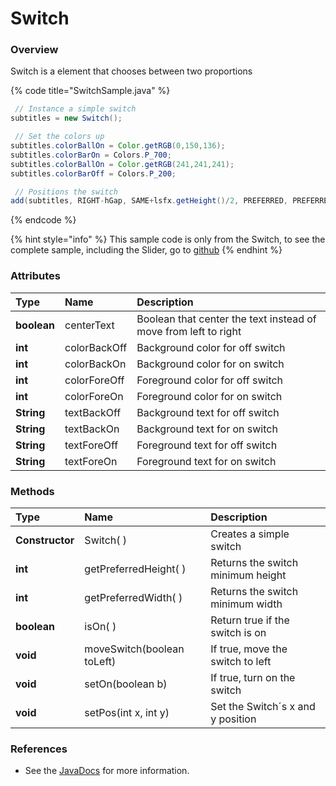 # Switch

### Overview

Switch is a element that chooses between two proportions

{% code title="SwitchSample.java" %}
```java
 // Instance a simple switch
subtitles = new Switch();

 // Set the colors up
subtitles.colorBallOn = Color.getRGB(0,150,136);
subtitles.colorBarOn = Colors.P_700;
subtitles.colorBallOn = Color.getRGB(241,241,241);
subtitles.colorBarOff = Colors.P_200;

 // Positions the switch 
add(subtitles, RIGHT-hGap, SAME+lsfx.getHeight()/2, PREFERRED, PREFERRED);
```
{% endcode %}

{% hint style="info" %}
This sample code is only from the Switch, to see the complete sample, including the Slider, go to [github](https://github.com/TotalCross/TCSample/blob/master/src/main/java/totalcross/sample/components/ui/SliderSwitchSample.java)
{% endhint %}

### Attributes

| Type | Name | Description |
| :--- | :--- | :--- |
| **boolean** | centerText | Boolean that center the text instead of move from left to right |
| **int** | colorBackOff | Background color for off switch |
| **int** | colorBackOn | Background color for on switch |
| **int** | colorForeOff | Foreground color for off switch |
| **int** | colorForeOn | Foreground color for on switch |
| **String** | textBackOff | Background text for off switch |
| **String** | textBackOn | Background text for on switch |
| **String** | textForeOff | Foreground text for off switch |
| **String** | textForeOn | Foreground text for on switch |

### Methods

| Type | Name | Description |
| :--- | :--- | :--- |
| **Constructor** | Switch\( \) | Creates a simple switch |
| **int** | getPreferredHeight\( \) | Returns the switch minimum height |
| **int** | getPreferredWidth\( \) | Returns the switch minimum width |
| **boolean** | isOn\( \) | Return true if the switch is on |
| **void** | moveSwitch\(boolean toLeft\) | If true, move the switch to left |
| **void** | setOn\(boolean b\) | If true, turn on the switch |
| **void** | setPos\(int x, int y\) | Set the Switch´s x and y position |

### **References**

* See the [JavaDocs](https://rs.totalcross.com/doc/totalcross/ui/Switch.html) for more information.

